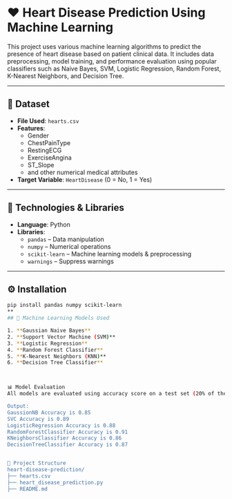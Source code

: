 # ❤️ Heart Disease Prediction Using Machine Learning

This project uses various machine learning algorithms to predict the presence of heart disease based on patient clinical data. It includes data preprocessing, model training, and performance evaluation using popular classifiers such as Naive Bayes, SVM, Logistic Regression, Random Forest, K-Nearest Neighbors, and Decision Tree.

---

## 📁 Dataset

- **File Used**: `hearts.csv`
- **Features**:
  - Gender
  - ChestPainType
  - RestingECG
  - ExerciseAngina
  - ST_Slope
  - and other numerical medical attributes
- **Target Variable**: `HeartDisease` (0 = No, 1 = Yes)

---

## 🔧 Technologies & Libraries

- **Language**: Python
- **Libraries**:
  - `pandas` – Data manipulation
  - `numpy` – Numerical operations
  - `scikit-learn` – Machine learning models & preprocessing
  - `warnings` – Suppress warnings

---

## ⚙️ Installation

```bash
pip install pandas numpy scikit-learn
**
## 🧠 Machine Learning Models Used

1. **Gaussian Naive Bayes**
2. **Support Vector Machine (SVM)**
3. **Logistic Regression**
4. **Random Forest Classifier**
5. **K-Nearest Neighbors (KNN)**
6. **Decision Tree Classifier**



📊 Model Evaluation
All models are evaluated using accuracy score on a test set (20% of the data). Each model's performance is printed in the console.

Output:
GaussionNB Accuracy is 0.85
SVC Accuracy is 0.89
LogisticRegression Accuracy is 0.88
RandomForestClassifier Accuracy is 0.91
KNeighborsClassifier Accuracy is 0.86
DecisionTreeClassifier Accuracy is 0.87


📂 Project Structure
heart-disease-prediction/
├── hearts.csv
├── heart_disease_prediction.py
├── README.md





